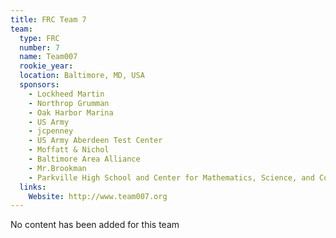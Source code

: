 ```yaml
---
title: FRC Team 7
team:
  type: FRC
  number: 7
  name: Team007
  rookie_year: 
  location: Baltimore, MD, USA
  sponsors:
    - Lockheed Martin
    - Northrop Grumman
    - Oak Harbor Marina
    - US Army
    - jcpenney
    - US Army Aberdeen Test Center
    - Moffatt & Nichol
    - Baltimore Area Alliance
    - Mr.Brookman
    - Parkville High School and Center for Mathematics, Science, and Computer Science
  links:
    Website: http://www.team007.org
---
```

No content has been added for this team